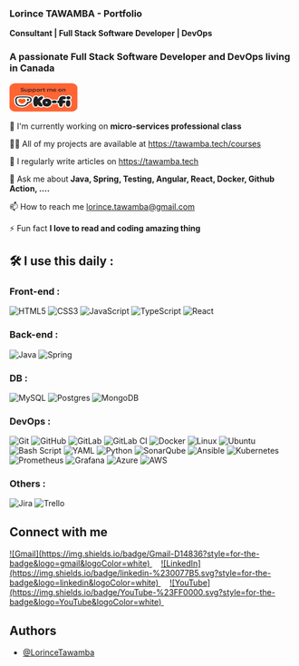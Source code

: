 ### Lorince TAWAMBA - Portfolio 

**Consultant | Full Stack Software Developer | DevOps**

### A passionate Full Stack Software Developer and DevOps living in Canada

<p> 
	<a href="https://ko-fi.com/lorincetawamba" target="_blank">
		<img src="https://github.com/LorinceTawamba/LorinceTawamba/blob/main/images/kofi.png" alt="Kofi" height="50" width="120" /> 
	</a> 
</p>

🔭 I'm currently working on **micro-services professional class** 

👩‍💻 All of my projects are available at https://tawamba.tech/courses 

📝 I regularly write articles on https://tawamba.tech 

💬 Ask me about **Java, Spring, Testing, Angular, React, Docker, Github Action, ....** 

📫 How to reach me lorince.tawamba@gmail.com  

⚡️ Fun fact **I love to read and coding amazing thing** 

## 🛠 I use this daily : 

### Front-end : 

![HTML5](https://img.shields.io/badge/html5-%23E34F26.svg?style=for-the-badge&logo=html5&logoColor=white)  ![CSS3](https://img.shields.io/badge/css3-%231572B6.svg?style=for-the-badge&logo=css3&logoColor=white) ![JavaScript](https://img.shields.io/badge/javascript-%23323330.svg?style=for-the-badge&logo=javascript&logoColor=%23F7DF1E) ![TypeScript](https://img.shields.io/badge/typescript-%23007ACC.svg?style=for-the-badge&logo=typescript&logoColor=white) ![React](https://img.shields.io/badge/react-%2320232a.svg?style=for-the-badge&logo=react&logoColor=%2361DAFB)

### Back-end : 

![Java](https://img.shields.io/badge/java-%23ED8B00.svg?style=for-the-badge&logo=openjdk&logoColor=white) ![Spring](https://img.shields.io/badge/spring-%236DB33F.svg?style=for-the-badge&logo=spring&logoColor=white)

### DB :  

![MySQL](https://img.shields.io/badge/mysql-4479A1.svg?style=for-the-badge&logo=mysql&logoColor=white) ![Postgres](https://img.shields.io/badge/postgres-%23316192.svg?style=for-the-badge&logo=postgresql&logoColor=white) ![MongoDB](https://img.shields.io/badge/MongoDB-%234ea94b.svg?style=for-the-badge&logo=mongodb&logoColor=white)

### DevOps : 

![Git](https://img.shields.io/badge/git-%23F05033.svg?style=for-the-badge&logo=git&logoColor=white) ![GitHub](https://img.shields.io/badge/github-%23121011.svg?style=for-the-badge&logo=github&logoColor=white) ![GitLab](https://img.shields.io/badge/gitlab-%23181717.svg?style=for-the-badge&logo=gitlab&logoColor=white) ![GitLab CI](https://img.shields.io/badge/gitlab%20ci-%23181717.svg?style=for-the-badge&logo=gitlab&logoColor=white) ![Docker](https://img.shields.io/badge/docker-%230db7ed.svg?style=for-the-badge&logo=docker&logoColor=white) ![Linux](https://img.shields.io/badge/Linux-FCC624?style=for-the-badge&logo=linux&logoColor=black) ![Ubuntu](https://img.shields.io/badge/Ubuntu-E95420?style=for-the-badge&logo=ubuntu&logoColor=white) ![Bash Script](https://img.shields.io/badge/bash_script-%23121011.svg?style=for-the-badge&logo=gnu-bash&logoColor=white) ![YAML](https://img.shields.io/badge/yaml-%23ffffff.svg?style=for-the-badge&logo=yaml&logoColor=151515) ![Python](https://img.shields.io/badge/python-3670A0?style=for-the-badge&logo=python&logoColor=ffdd54) ![SonarQube](https://img.shields.io/badge/SonarQube-black?style=for-the-badge&logo=sonarqube&logoColor=4E9BCD) ![Ansible](https://img.shields.io/badge/ansible-%231A1918.svg?style=for-the-badge&logo=ansible&logoColor=white) ![Kubernetes](https://img.shields.io/badge/kubernetes-%23326ce5.svg?style=for-the-badge&logo=kubernetes&logoColor=white) ![Prometheus](https://img.shields.io/badge/Prometheus-E6522C?style=for-the-badge&logo=Prometheus&logoColor=white) ![Grafana](https://img.shields.io/badge/grafana-%23F46800.svg?style=for-the-badge&logo=grafana&logoColor=white) ![Azure](https://img.shields.io/badge/azure-%230072C6.svg?style=for-the-badge&logo=microsoftazure&logoColor=white) ![AWS](https://img.shields.io/badge/AWS-%23FF9900.svg?style=for-the-badge&logo=amazon-aws&logoColor=white)

### Others : 

![Jira](https://img.shields.io/badge/jira-%230A0FFF.svg?style=for-the-badge&logo=jira&logoColor=white) ![Trello](https://img.shields.io/badge/Trello-%23026AA7.svg?style=for-the-badge&logo=Trello&logoColor=white) 

## Connect with me
<p>  
	<a href="mailto:lorince.tawamba@gmail.com" target="_blank">
		![Gmail](https://img.shields.io/badge/Gmail-D14836?style=for-the-badge&logo=gmail&logoColor=white) 
	</a> &nbsp;&nbsp;&nbsp;
	<a href="https://www.linkedin.com/in/lorincetawamba/" target="_blank">
		![LinkedIn](https://img.shields.io/badge/linkedin-%230077B5.svg?style=for-the-badge&logo=linkedin&logoColor=white)
	</a> &nbsp;&nbsp;&nbsp;
	<a href="https://www.youtube.com/@LorinceTawamba" target="_blank">
		![YouTube](https://img.shields.io/badge/YouTube-%23FF0000.svg?style=for-the-badge&logo=YouTube&logoColor=white)
	</a> &nbsp;&nbsp;&nbsp;
</p>


## Authors

- [@LorinceTawamba](https://www.github.com/LorinceTawamba)
